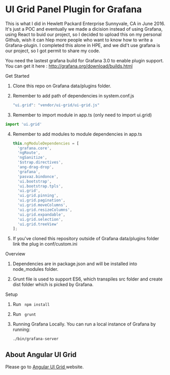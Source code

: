 # UI Grid Panel Plugin for Grafana

This is what I did in Hewlett Packard Enterprise Sunnyvale, CA in June 2016. It's just a POC and eventually we made a dicision instead of using Grafana, using React to buid our project, so I decided to upload this on my personal Github, wish it can hlep more people who want to know how to write a Grafana-plugin. I completed this alone in HPE, and we did't use grafana is our project, so I got permit to share my code. 

You need the lastest grafana build for Grafana 3.0 to enable plugin support. You can get it here : http://grafana.org/download/builds.html

Get Started

1. Clone this repo on Grafana data/plugins folder.

2. Remember to add path of dependencies in system.conf.js
	```javascript
	"ui.grid": "vendor/ui-grid/ui-grid.js"
	```
3. Remember to import module in app.ts (only need to import ui.grid)

 ```javascript
 import 'ui.grid'
 ```
4. Remember to add modules to module dependencies in app.ts

	```javascript
	this.ngModuleDependencies = [
      'grafana.core',
      'ngRoute',
      'ngSanitize',
      '$strap.directives',
      'ang-drag-drop',
      'grafana',
      'pasvaz.bindonce',
      'ui.bootstrap',
      'ui.bootstrap.tpls',
      'ui.grid',
      'ui.grid.pinning',
      'ui.grid.pagination',
      'ui.grid.moveColumns',
      'ui.grid.resizeColumns',
      'ui.grid.expandable',
      'ui.grid.selection',
      'ui.grid.treeView'
    ];
	```
5. If you've cloned this repository outside of Grafana data/plugins folder link the plug in conf/custom.ini

Overview

1. Dependencies are in package.json and will be installed into node_modules folder.

2. Grunt file is used to support ES6, which transpiles src folder and create dist folder which is picked by Grafana.

Setup

1. Run ` npm install`

2. Run ` grunt`

3. Running Grafana Locally. You can run a local instance of Grafana by running:
   ```
   ./bin/grafana-server
   ```

## About Angular UI Grid

Please go to [Angular UI Grid ](http://ui-grid.info/) website.
